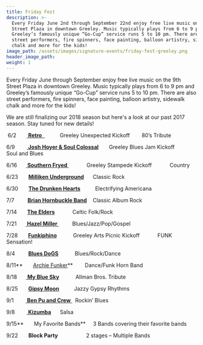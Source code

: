 ```yaml
---
title: Friday Fest
description: >-
  Every Friday June 2nd through September 22nd enjoy free live music on the 9th
  Street Plaza in downtown Greeley. Music typically plays from 6 to 9 pm and
  Greeley’s famously unique “Go-Cup” service runs 5 to 10 pm. There are also
  street performers, fire spinners, face painting, balloon artistry, sidewalk
  chalk and more for the kids!
image_path: /assets/images/signature-events/friday-fest-greeley.png
header_image_path:
weight: 1
---
```



Every Friday June through September enjoy free live music on the 9th Street Plaza in downtown Greeley. Music typically plays from 6 to 9 pm and Greeley’s famously unique “Go-Cup” service runs 5 to 10 pm. There are also street performers, fire spinners, face painting, balloon artistry, sidewalk chalk and more for the kids!

We are still finalizing our 2018 season but here's a look at our past 2017 season. Stay tuned for new details!

&nbsp;6/2 &nbsp; &nbsp; &nbsp;&nbsp;[ **Retro**&nbsp;&nbsp;](http://www.retrotributeband.com/)&nbsp;&nbsp; &nbsp; &nbsp; &nbsp;&nbsp; Greeley Unexpected Kickoff &nbsp; &nbsp; &nbsp;&nbsp; 80’s Tribute

6/9 &nbsp; &nbsp; &nbsp; &nbsp;[ **Josh Hoyer & Soul Colossal**](https://www.joshhoyer.com/)&nbsp; &nbsp; &nbsp;&nbsp; Greeley Blues Jam Kickoff &nbsp; &nbsp; &nbsp; &nbsp; &nbsp; &nbsp; Soul and Blues

6/16 &nbsp; &nbsp; &nbsp;[ **Southern Fryed**&nbsp;](http://www.southernfryedband.com/) &nbsp; &nbsp; &nbsp; &nbsp; &nbsp; &nbsp;Greeley Stampede Kickoff &nbsp; &nbsp; &nbsp; &nbsp; &nbsp;&nbsp; Country

6/23 &nbsp; &nbsp; &nbsp; [**Milliken Underground**](http://bit.ly/2pGCQ3)&nbsp; &nbsp; &nbsp; Classic Rock

6/30 &nbsp; &nbsp; &nbsp; [**The Drunken Hearts**](http://bit.ly/2qbbGnO)&nbsp; &nbsp; &nbsp;&nbsp; &nbsp; &nbsp;Electrifying Americana

7/7 &nbsp; &nbsp; &nbsp; &nbsp; [**Brian Hornbuckle Band**](http://bit.ly/2qadkXh)&nbsp; &nbsp; Classic Album Rock

7/14 &nbsp; &nbsp; &nbsp; [**The Elders**](https://www.eldersmusic.com/)&nbsp; &nbsp;&nbsp; &nbsp; &nbsp; &nbsp; &nbsp;Celtic Folk/Rock

7/21 &nbsp; &nbsp; &nbsp;[ **Hazel Miller**&nbsp;](http://www.hazelmiller.com/band.cfm)&nbsp; &nbsp; &nbsp; &nbsp; &nbsp;Blues/Jazz/Pop/Gospel

7/28 &nbsp; &nbsp; &nbsp; [**Funkiphino**](http://www.funkiphino.com/)&nbsp; &nbsp; &nbsp; &nbsp; &nbsp; &nbsp;Greeley Arts Picnic Kickoff &nbsp; &nbsp; &nbsp; &nbsp; &nbsp;&nbsp; FUNK Sensation!

8/4 &nbsp; &nbsp; &nbsp; &nbsp; [**Blues DoGS**](http://bit.ly/2r98iHN)&nbsp;&nbsp; &nbsp; &nbsp; &nbsp; &nbsp; Blues/Rock/Dance

8/11**&nbsp; &nbsp; &nbsp;&nbsp; [Archie Funker](https://www.archiefunker.com/)**&nbsp; &nbsp; &nbsp; &nbsp; Dance/Funk Horn Band

8/18 &nbsp; &nbsp; &nbsp;[ **My Blue Sky**](https://www.mybluesky.co/)&nbsp; &nbsp; &nbsp; &nbsp; &nbsp; &nbsp;Allman Bros. Tribute

8/25 &nbsp; &nbsp; &nbsp; [**Gipsy Moon**](http://www.gipsymoonband.com/)&nbsp; &nbsp; &nbsp; &nbsp; &nbsp; Jazzy Gypsy Rhythms

9/1 &nbsp; &nbsp; &nbsp; &nbsp;[ **Ben Pu and Crew**&nbsp;](http://bit.ly/2r2qczB)&nbsp; Rockin’ Blues

9/8 &nbsp; &nbsp; &nbsp; &nbsp;[ **Kizumba**](http://bit.ly/2qaBAIK)&nbsp; &nbsp;&nbsp; &nbsp;Salsa

9/15**&nbsp; &nbsp; &nbsp;&nbsp; My Favorite Bands**&nbsp; &nbsp; &nbsp;3 Bands covering their favorite bands

9/22 &nbsp; &nbsp; &nbsp; **Block Party**&nbsp; &nbsp; &nbsp; &nbsp; &nbsp; &nbsp; &nbsp; &nbsp; &nbsp; &nbsp;2 stages – Multiple Bands